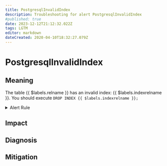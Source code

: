 ```yaml
---
title: PostgresqlInvalidIndex
description: Troubleshooting for alert PostgresqlInvalidIndex
#published: true
date: 2023-12-12T21:12:32.022Z
tags: LGTM
editor: markdown
dateCreated: 2020-04-10T18:32:27.079Z
---
```


# PostgresqlInvalidIndex

## Meaning
[//]: # "Short paragraph that explains what the alert means"
The table {{ $labels.relname }} has an invalid index: {{ $labels.indexrelname }}. You should execute `DROP INDEX {{ $labels.indexrelname }};`

<details>
  <summary>Alert Rule</summary>

  ```yaml
alert: PostgresqlInvalidIndex
expr: pg_general_index_info_pg_relation_size{indexrelname=~".*ccnew.*"}
for: 6h
labels:
    severity: warning
annotations:
    summary: Postgresql invalid index (instance {{ $labels.instance }})
    description: |-
        The table {{ $labels.relname }} has an invalid index: {{ $labels.indexrelname }}. You should execute `DROP INDEX {{ $labels.indexrelname }};`
          VALUE = {{ $value }}
          LABELS = {{ $labels }}
    runbook: https://github.com/srerun/prometheus-alerts/content/runbooks/PostgresqlInvalidIndex

  ```
</details>


## Impact
[//]: # "What could / will happen if the alert is not addressed"



## Diagnosis
[//]: # "Steps to take to identify the cause of the problem"



## Mitigation
[//]: # "The steps necessary to resolve the alert"
